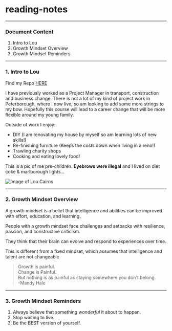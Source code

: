 # reading-notes
***
### Document Content

1. Intro to Lou
2. Growth Mindset Overview
3. Growth Mindset Reminders
***

### 1. Intro to Lou

Find my Repo [HERE](https://github.com/LouCairns?tab=repositories)


I have previously worked as a Project Manager in transport, construction and business change. There is not a lot of my kind of project work in Peterborough, where I now live, so am looking to add some more strings to my bow. Hopefully this course will lead to a career change that will be more flexible around my young family.

Outside of work I enjoy:
- DIY (I am renovating my house by myself so am learning lots of new skills!)
- Re-finishing furniture (Keeps the costs down when living in a reno!)
- Trawling charity shops
- Cooking and eating lovely food!

This is a pic of me pre-children. **Eyebrows were illegal** and I lived on diet coke & marlborough lights...

![Image of Lou Cairns](https://www.ltmuseum.co.uk/system/files/styles/collection_item_component_600_px_wide/private/collection_item/i0000vfx_0.jpg?itok=5fqrLwPb)  
***

### 2. Growth Mindset Overview

A growth mindset is a belief that intelligence and abilities can be improved with effort, education, and learning. 

People with a growth mindset face challenges and setbacks with resilience, passion, and constructive criticism. 

They think that their brain can evolve and respond to experiences over time. 

This is different from a fixed mindset, which assumes that intelligence and talent are not changeable

>Growth is painful.  
>Change is Painful.  
>But nothing is as painful as staying somewhere you don't belong.  
>-Mandy Hale
***

### 3. Growth Mindset Reminders

1. Always believe that something *wonderful* it about to happen.  
2. Stop waiting to live.  
3. Be the BEST version of yourself.  
